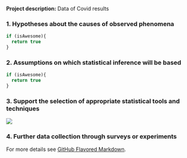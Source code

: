 
**Project description:** Data of Covid results

### 1. Hypotheses about the causes of observed phenomena


```javascript
if (isAwesome){
  return true
}
```

### 2. Assumptions on which statistical inference will be based

```javascript
if (isAwesome){
  return true
}
```

### 3. Support the selection of appropriate statistical tools and techniques

<img src="images/dummy_thumbnail.jpg?raw=true"/>

### 4. Further data collection through surveys or experiments


For more details see [GitHub Flavored Markdown](https://guides.github.com/features/mastering-markdown/).
